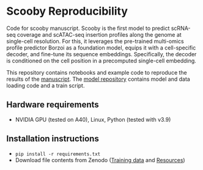 # Scooby Reproducibility
Code for scooby manuscript. Scooby is the first model to predict scRNA-seq coverage and scATAC-seq insertion profiles along the genome at single-cell resolution. For this, it leverages the pre-trained multi-omics profile predictor Borzoi as a foundation model, equips it with a cell-specific decoder, and fine-tune its sequence embeddings. Specifically, the decoder is conditioned on the cell position in a precomputed single-cell embedding.

This repository contains notebooks and example code to reproduce the results of the [manuscript](https://www.biorxiv.org/content/10.1101/2024.09.19.613754v3). The [model repository](https://github.com/gagneurlab/scooby/tree/main) contains model and data loading code and a train script.

Hardware requirements
---------------------

-  NVIDIA GPU (tested on A40), Linux, Python (tested with v3.9)


Installation instructions
-------------------------

- ``pip install -r requirements.txt``
-  Download file contents from Zenodo ([Training data](https://doi.org/10.5281/zenodo.15517072) and [Resources](https://doi.org/10.5281/zenodo.15517764))
